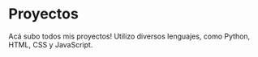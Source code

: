 # Proyectos
Acá subo todos mis proyectos! Utilizo diversos lenguajes, como Python, HTML, CSS y JavaScript.

